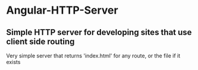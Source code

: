# Angular-HTTP-Server
## Simple HTTP server for developing sites that use client side routing

Very simple server that returns 'index.html' for any route, or the file if it exists
